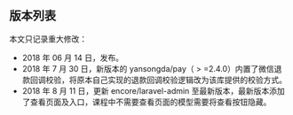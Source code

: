 ## 版本列表

本文只记录重大修改：

* 2018 年 06 月 14 日，发布。
* 2018 年 7 月 30 日，新版本的 yansongda/pay（
  &gt;
  =2.4.0）内置了微信退款回调校验，将原本自己实现的退款回调校验逻辑改为该库提供的校验方式。
* 2018 年 8 月 11 日，更新 encore/laravel-admin 至最新版本，最新版本添加了查看页面及入口，课程中不需要查看页面的模型需要将查看按钮隐藏。



